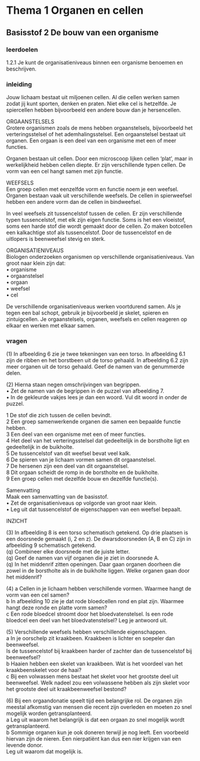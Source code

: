 # Thema 1 Organen en cellen

## Basisstof 2 De bouw van een organisme

### leerdoelen

1.2.1 Je kunt de organisatieniveaus binnen een organisme benoemen en beschrijven.

### inleiding

Jouw lichaam bestaat uit miljoenen cellen. Al die cellen werken samen zodat jij 
kunt sporten, denken en praten. Niet elke cel is hetzelfde. Je spiercellen hebben 
bijvoorbeeld een andere bouw dan je hersencellen.

ORGAANSTELSELS  
Grotere organismen zoals de mens hebben orgaanstelsels, bijvoorbeeld het 
verteringsstelsel of het ademhalingsstelsel. Een orgaanstelsel bestaat uit organen. 
Een orgaan is een deel van een organisme met een of meer functies.

Organen bestaan uit cellen. Door een microscoop lijken cellen ‘plat’, 
maar in werkelijkheid hebben cellen diepte. Er zijn verschillende typen cellen. De vorm 
van een cel hangt samen met zijn functie.

WEEFSELS  
Een groep cellen met eenzelfde vorm en functie noem je een weefsel. Organen bestaan 
vaak uit verschillende weefsels. De cellen in spierweefsel hebben een andere vorm 
dan de cellen in bindweefsel.  

In veel weefsels zit tussencelstof tussen de cellen. Er zijn verschillende typen 
tussencelstof, met elk zijn eigen functie. Soms is het een vloeistof, soms een harde stof 
die wordt gemaakt door de cellen. Zo maken botcellen een kalkachtige stof als 
tussencelstof. Door de tussencelstof en de uitlopers is beenweefsel stevig en sterk.

ORGANISATIENIVEAUS  
Biologen onderzoeken organismen op verschillende organisatieniveaus. Van groot naar 
klein zijn dat:  
• organisme  
• orgaanstelsel  
• orgaan  
• weefsel  
• cel  

De verschillende organisatieniveaus werken voortdurend samen. Als je tegen een bal 
schopt, gebruik je bijvoorbeeld je skelet, spieren en zintuigcellen. Je orgaanstelsels, 
organen, weefsels en cellen reageren op elkaar en werken met elkaar samen.

### vragen

(1) In afbeelding 6 zie je twee tekeningen van een torso. In afbeelding 6.1 zijn de ribben 
en het borstbeen uit de torso gehaald. In afbeelding 6.2 zijn meer organen uit de torso 
gehaald. Geef de namen van de genummerde delen.  

(2) Hierna staan negen omschrijvingen van begrippen.  
• Zet de namen van de begrippen in de puzzel van afbeelding 7.  
• In de gekleurde vakjes lees je dan een woord. Vul dit woord in onder de puzzel.  

1 De stof die zich tussen de cellen bevindt.  
2 Een groep samenwerkende organen die samen een bepaalde functie hebben.  
3 Een deel van een organisme met een of meer functies.  
4 Het deel van het verteringsstelsel dat gedeeltelijk in de borstholte ligt en gedeeltelijk 
in de buikholte.  
5 De tussencelstof van dit weefsel bevat veel kalk.  
6 De spieren van je lichaam vormen samen dit orgaanstelsel.  
7 De hersenen zijn een deel van dit orgaanstelsel.  
8 Dit orgaan scheidt de romp in de borstholte en de buikholte.  
9 Een groep cellen met dezelfde bouw en dezelfde functie(s).  

Samenvatting  
Maak een samenvatting van de basisstof.  
• Zet de organisatieniveaus op volgorde van groot naar klein.  
• Leg uit dat tussencelstof de eigenschappen van een weefsel bepaalt.  

INZICHT  

(3) In afbeelding 8 is een torso schematisch getekend. Op drie plaatsen is een doorsnede gemaakt 
(i, 2 en z). De dwarsdoorsneden (A, B en C) zijn in afbeelding 9 schematisch getekend.  
(q) Combineer elke doorsnede met de juiste letter.  
(q) Geef de namen van vijf organen die je ziet in doorsnede A.  
(q) In het middenrif zitten openingen. Daar gaan organen doorheen die zowel in de 
borstholte als in de buikholte liggen. Welke organen gaan door het middenrif?  

(4) a Cellen in je lichaam hebben verschillende vormen. Waarmee hangt de vorm van een cel samen?  
b In afbeelding 10 zie je dat rode bloedcellen rond en plat zijn. Waarmee hangt deze ronde en platte vorm samen?  
c Een rode bloedcel stroomt door het bloedvatenstelsel. Is een rode bloedcel een deel van het bloedvatenstelsel? Leg je antwoord uit.  

(5) Verschillende weefsels hebben verschillende eigenschappen.  
a In je oorschelp zit kraakbeen. Kraakbeen is lichter en soepeler dan beenweefsel.  
Is de tussencelstof bij kraakbeen harder of zachter dan de tussencelstof bij 
beenweefsel?  
b Haaien hebben een skelet van kraakbeen. Wat is het voordeel van het kraakbeenskelet voor de haai?  
c Bij een volwassen mens bestaat het skelet voor het grootste deel uit beenweefsel. 
Welk nadeel zou een volwassene hebben als zijn skelet voor het grootste deel uit 
kraakbeenweefsel bestond?  

(6) Bij een orgaandonatie speelt tijd een belangrijke rol. De organen zijn meestal 
afkomstig van mensen die recent zijn overleden en moeten zo snel mogelijk worden 
getransplanteerd.  
a Leg uit waarom het belangrijk is dat een orgaan zo snel mogelijk wordt getransplanteerd.  
b Sommige organen kun je ook doneren terwijl je nog leeft. Een voorbeeld hiervan zijn 
de nieren. Een nierpatiënt kan dus een nier krijgen van een levende donor.  
Leg uit waarom dat mogelijk is.  